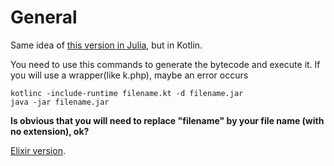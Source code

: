 # General

Same idea of [this version in Julia](https://github.com/andreterceiro/game-of-consecutive-mathematical-operations-julia), but in Kotlin.

You need to use this commands to generate the bytecode and execute it. If you will use a wrapper(like k.php), maybe an error occurs

```
kotlinc -include-runtime filename.kt -d filename.jar
java -jar filename.jar
```

**Is obvious that you will need to replace "filename" by your file name (with no extension), ok?**

[Elixir version](https://github.com/andreterceiro/game-of-consecutive-mathematical-operations-elixir).
